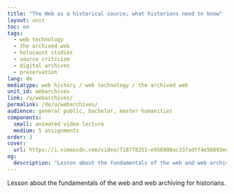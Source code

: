 ```yaml
---
title: "The Web as a historical source; what historians need to know"
layout: unit
toc: on
tags:
  - web technology
  - the archived web
  - holocaust studies
  - source criticism
  - digital archives
  - preservation
lang: de
mediatype: web history / web technology / the archived web
unit_id: webarchives
link: /u/webarchives/
permalink: /de/u/webarchives/
audience: general public, bachelor, master humanities
components:
  small: animated video lecture
  medium: 5 assignments
order: 3
cover:
  url: https://i.vimeocdn.com/video/718778251-e956998ac337adff4e56093edf452aed2f5895d0b136df3cd6a8bc4062f6c50c-d?mw=900&mh=506&q=70
og:
  description: "Lesson about the fundamentals of the web and web archiving for historians."
---
```


Lesson about the fundamentals of the web and web archiving for historians.

<!-- more -->
